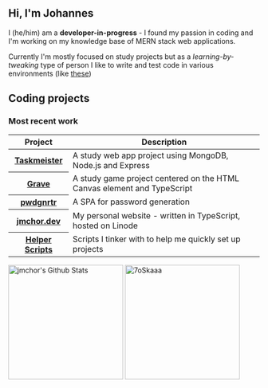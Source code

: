 <div align="center">

<a href="mailto:jchorzempa@posteo.org"><img src="https://img.shields.io/badge/Email-jchorzempa%40posteo.org-green" alt=""></img></a>
<a href="https://blog.jmchor.dev/"><img src="https://img.shields.io/badge/Read-Blog-informational" alt=""></img></a>
<a href="https://jmchor.dev"><img src="https://img.shields.io/badge/website-live-success" alt=""></img></a>
<a href="https://useum.netlify.app"><img src="https://img.shields.io/badge/Current%20project-/useum-blueviolet" alt=""></img></a>
<a href="#"><img src="https://img.shields.io/badge/focus%20on-React-yellow" alt=""></img></a>

</div>

## Hi, I'm Johannes

I (he/him) am a **developer-in-progress** - I found my passion in coding and I'm working on my knowledge base of MERN stack web applications.

Currently I'm mostly focused on study projects but as a *learning-by-tweaking* type of person I like to write and test code in various environments (like [these](#coding-projects))

## Coding projects

### Most recent work

<table align="center" width="100%">
  <thead>
    <th span="col">Project </th>
    <th span="col">Description</th>
  </thead>
  <tbody>
    <tr>
      <th span="row"><a href="https://github.com/jmchor/activity_logger">Taskmeister</a></th>
      <td>A study web app project using MongoDB, Node.js and Express</td>
    </tr>
    <tr>
      <th span="row"><a href="https://github.com/jmchor/grave_game">Grave</a></th>
      <td>A study game project centered on the HTML Canvas element and TypeScript</td>
    </tr>
    <tr>
      <th span="row"><a href="https://github.com/jmchor/pwd_gen">pwdgnrtr</a></th>
      <td>A SPA for password generation</td>
    </tr>
    <tr>
      <th span="row"><a href="https://github.com/jmchor/jmchor.dev">jmchor.dev</a></th>
      <td>My personal website - written in TypeScript, hosted on Linode</td>
    </tr>
    <tr>
      <th span="row"><a href="https://github.com/jmchor/scripts">Helper Scripts</a></th>
      <td>Scripts I tinker with to help me quickly set up projects</td>
    </tr>
  </tbody>
</table>

<p>
   <a href="https://github.com/anuraghazra/github-readme-stats">
   <img alt="jmchor's Github Stats" src="https://github-readme-stats.vercel.app/api?username=jmchor&show_icons=true&count_private=true&locale=en&theme=transparent&layout=compact" height="230px"/></a>
   <img src="https://github-readme-stats.vercel.app/api/top-langs?username=jmchor&langs_count=5&show_icons=true&locale=en&theme=transparent" alt="7oSkaaa" height="230px"/>
<br/>
</p>
